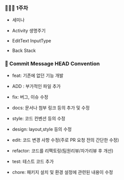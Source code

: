 ### 👨🏻‍💻 1주차 

- 세미나

- Activity 생명주기

- EditText InputType

- Back Stack



### 🤚 Commit Message HEAD Convention


- feat: 기존에 없던 기능 개발

- ADD : 부가적인 파일 추가

- fix: 버그, 이슈 수정

- docs: 문서나 첨부 링크 등의 추가 및 수정

- style: 코드 컨벤션 등의 수정 

- design: layout,style 등의 수정

- edit: 코드 변경 사항 수정(주로 PR 요청 전의 간단한 수정)

- refactor: 코드를 리팩토링(팀원리뷰/자가리뷰 후 개선)

- test: 테스트 코드 추가

- chore: 패키지 설치 및 환경 설정에 관련된 내용이 수정
